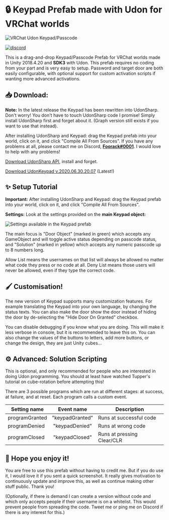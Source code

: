 # 🔒 **Keypad Prefab made with Udon for VRChat worlds**

![VRChat Udon Keypad/Passcode](https://blog.foorack.com/content/images/2020/01/keypad2.PNG)

[![discord](https://img.shields.io/discord/689149802830889059?color=%237289DA&label=Foo's%20Udon%20Laboratory&logo=discord&logoColor=white)](https://discord.gg/7xJdWNk)

This is a drag-and-drop Keypad/Passcode Prefab for VRChat worlds made in Unity 2018.4.20 and **SDK3** with Udon. This prefab requires no coding from your part and is very easy to setup. Password and target door are both easily configurable, with optional support for custom activation scripts if wanting more advanced activations.

## **📥 Download:**

**Note:** In the latest release the Keypad has been rewritten into UdonSharp. Don't worry! You don't have to touch UdonSharp code I promise! Simply install UdonSharp first and forget about it. (Graph version still exists if you want to use that instead).

After installing UdonSharp and Keypad: drag the Keypad prefab into your world, click on it, and click "Compile All From Sources". If you have any problems at all, please contact me on Discord, [**Foorack#0001**](https://discordapp.com/users/92875770338213888). I would love to help with any problems!

[Download UdonSharp API](https://github.com/MerlinVR/UdonSharp/releases/download/v0.19.2/UdonSharp_v0.19.2.unitypackage), install and forget.

[Download UdonKeypad v.2020.06.30.20.07](https://storage.foorack.com/download.php?id=16&token=Jr74nfJsKqF7gbZq0ZEXtO0xbUsmUbvt) (Latest!)

## **✨ Setup Tutorial**

**Important:** After installing UdonSharp and Keypad: drag the Keypad prefab into your world, click on it, and click "Compile All From Sources".

**Settings:** Look at the settings provided on the **main Keypad object:**

![Settings available in the Keypad prefab](https://blog.foorack.com/content/images/2020/06/bild-2.png "Settings available in the Keypad prefab")

The main focus is "Door Object" (marked in green) which accepts any GameObject and will toggle active status depending on passcode status, and "Solution" (marked in yellow) which accepts any numeric passcode up to 8 numbers long.

Allow List means the usernames on that list will always be allowed no matter what code they press or no code at all. Deny List means those users will never be allowed, even if they type the correct code.

## **🖌️ Customisation!**

The new version of Keypad supports many customization features. For example translating the Keypad into your own language, by changing the status texts. You can also make the door show the door instead of hiding the door by de-selecting the "Hide Door On Granted" checkbox. 

You can disable debugging if you know what you are doing. This will make it less verbose in console, but it is recommended to leave this on. You can also change the values of the buttons to letters, add more buttons, or change the design, they are just Unity cubes...

## **⚙️ Advanced: Solution Scripting**

This is optional, and only recommended for people who are interested in doing Udon programming. You should at least have watched Tupper's tutorial on cube-rotation before attempting this!

There are 3 possible programs which are run at different stages: at success, at failure, and at reset. Each program calls a custom event.

| Setting name   | Event name      | Description                |
| -------------- |:---------------:| -------------------------- |
| programGranted | "keypadGranted" | Runs at successful code    |
| programDenied  | "keypadDenied"  | Runs at wrong code         |
| programClosed  | "keypadClosed"  | Runs at pressing Clear/CLR |

## **💙 Hope you enjoy it!**

You are free to use this prefab without having to credit me. But if you do use it, I would love it if you sent a quick screenshot. It really gives motivation to continuously update and improve this, as well as continue making other stuff public. Thank you!

(Optionally, if there is demand I can create a version without code and which only accepts people if their username is on a whitelist. This would prevent people from spreading the code. Tweet me or ping me on Discord if there is any interest for this.)
